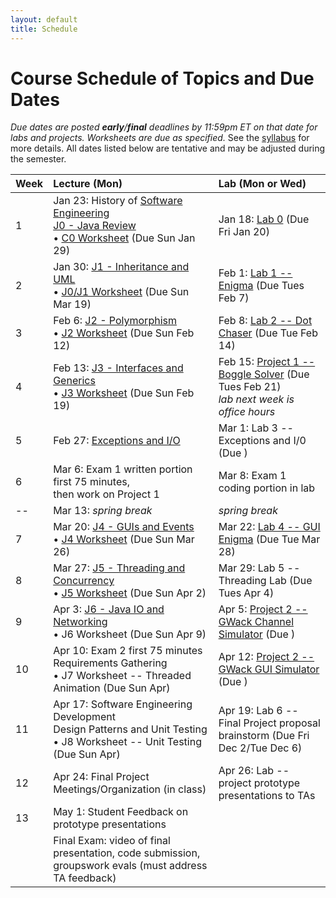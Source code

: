 ```yaml
---
layout: default
title: Schedule
---
```


# Course Schedule of Topics and Due Dates

*Due dates are posted <b>early</b>/<b>final</b> deadlines by 11:59pm ET on that date for labs and projects. Worksheets are due as specified.* See the [syllabus](/syllabus) for more details. All dates listed below are tentative and may be adjusted during the semester.



| Week | Lecture (Mon)                                                                                                            | Lab (Mon or Wed)                                                                                                                    |
| :--- | :---                                                                                                                     | :---                                                                                                                         |
| 1    | Jan 23: History of <a href="https://dl.acm.org/doi/pdf/10.1145/1134285.1134288">Software Engineering</a><br>[J0 - Java Review](j/0)<br>&bull; [C0 Worksheet](worksheet/c0) (Due Sun Jan 29)                                      | Jan 18: [Lab 0](lab/0) (Due Fri Jan 20)                                                                              |
| 2    | Jan 30: [J1 - Inheritance and UML](j/1) <br>&bull; [J0/J1 Worksheet](worksheet/j0j1) (Due Sun Mar 19)             | Feb 1: [Lab 1 -- Enigma](lab/1) (Due Tues Feb 7)                                                                                 |                                                                        |
| 3    | Feb 6: [J2 - Polymorphism](j/2) <br>&bull; [J2 Worksheet](worksheet/j2) (Due Sun Feb 12)    | Feb 8: [Lab 2 -- Dot Chaser](lab/6) (Due Tue Feb 14)                                                                            |
| 4    | Feb 13: [J3 - Interfaces and Generics](j/3) <br>&bull; [J3 Worksheet](worksheet/j3) (Due Sun Feb 19)  | Feb 15: [Project 1 -- Boggle Solver](project/1) (Due Tues Feb 21)      <br> *lab next week is office hours*                                                                      |
| 5    | Feb 27: [Exceptions and I/O](j/exceptions)                                                      | Mar 1: Lab 3 -- Exceptions and I/0 (Due ) |                                                              |
| 6    | Mar 6: Exam 1 written portion first 75 minutes,<br> then work on Project 1 | Mar 8: Exam 1 coding portion in lab                                                                                                    |
| --    | Mar 13: *spring break*                                                                                           | *spring break*                                                                                                                  |
| 7    | Mar 20: [J4 - GUIs and Events](j/4) <br>&bull; [J4 Worksheet](worksheet/j4) (Due Sun Mar 26)                                 | Mar 22: [Lab 4 -- GUI Enigma](https://cs2113-f21.github.io/lab/7) (Due Tue Mar 28)                                                                             |
| 8   | Mar 27: [J5 - Threading and Concurrency](j/5) <br>&bull; [J5 Worksheet](worksheet/j5) (Due Sun Apr 2)                      | Mar 29: Lab 5 -- Threading Lab (Due Tues Apr 4)    |
| 9   | Apr 3: [J6 - Java IO and Networking](j/6) <br>&bull; J6 Worksheet  (Due Sun Apr 9)                             | Apr 5: [Project 2 -- GWack Channel Simulator](project/3) (Due )                                                              |
| 10   | Apr 10: Exam 2 first 75 minutes<br>Requirements Gathering <br>&bull; J7 Worksheet -- Threaded Animation (Due Sun Apr)             | Apr 12: [Project 2 -- GWack GUI Simulator](project/2) (Due )                             |
| 11   | Apr 17: Software Engineering Development<br>Design Patterns and Unit Testing <br>&bull; J8 Worksheet -- Unit Testing (Due Sun Apr)             | Apr 19: Lab 6 -- Final Project proposal brainstorm (Due Fri Dec 2/Tue Dec 6)                                                                    |
| 12   | Apr 24:  Final Project Meetings/Organization (in class)                                                                                         |  Apr 26: Lab -- project prototype presentations to TAs                                                                                                                          | 
| 13   | May 1:  Student Feedback on prototype presentations                                                                            |                                                                                                                             |
|    | Final Exam: video of final presentation, code submission, groupswork evals (must address TA feedback)                                                                            |                                                                                                                             |









